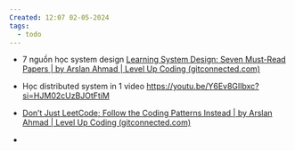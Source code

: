 ```yaml
---
Created: 12:07 02-05-2024
tags:
  - todo
---
```


- 7 nguồn học system design [Learning System Design: Seven Must-Read Papers | by Arslan Ahmad | Level Up Coding (gitconnected.com)](https://levelup.gitconnected.com/learning-system-design-in-2023-seven-must-read-papers-9c2f95aedf3a)

- Học distributed system in 1 video https://youtu.be/Y6Ev8GIlbxc?si=HJM02cUzBJOtFtiM
- [Don’t Just LeetCode; Follow the Coding Patterns Instead | by Arslan Ahmad | Level Up Coding (gitconnected.com)](https://levelup.gitconnected.com/dont-just-leetcode-follow-the-coding-patterns-instead-4beb6a197fdb)
- 